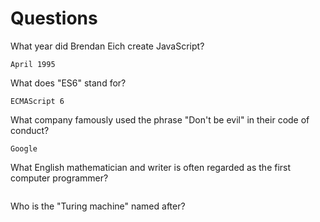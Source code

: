# Questions

What year did Brendan Eich create JavaScript?

```
April 1995 

```

What does "ES6" stand for?

```
ECMAScript 6
```

What company famously used the phrase "Don't be evil" in their code of conduct?

```
Google

```

What English mathematician and writer is often regarded as the first computer programmer?

```

```

Who is the "Turing machine" named after?

```

```
